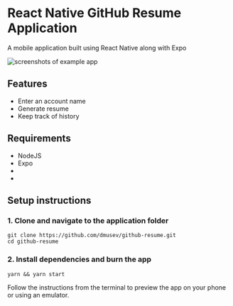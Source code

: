 # React Native GitHub Resume Application

A mobile application built using React Native along with Expo

![screenshots of example app](https://i.imgur.com/hHJu9KV.png)

## Features

- Enter an account name
- Generate resume
- Keep track of history 

## Requirements

- NodeJS
- Expo
- [iOS Simulator]:(https://docs.expo.io/versions/v36.0.0/workflow/ios-simulator/)
- [Android Simulator]:(https://docs.expo.io/versions/v36.0.0/workflow/android-studio-emulator/)

## Setup instructions

### 1. Clone and navigate to the application folder

```
git clone https://github.com/dmusev/github-resume.git
cd github-resume
```

### 2. Install dependencies and burn the app

```
yarn && yarn start
```


Follow the instructions from the terminal to preview the app on your phone or using an emulator.
